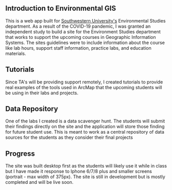 ## Introduction to Environmental GIS

This is a web app built for [Southwestern University's](https://www.southwestern.edu/) Environmental Studies department. As a result of the COVID-19 pandemic, I was granted an independent study to build a site for the Environment Studies department that works to support the upcoming courses in Geographic Information Systems. The sites guidelines were to include information about the course like lab hours, support staff information, practice labs, and education materials.

## Tutorials

Since TA's will be providing support remotely, I created tutorials to provide real examples of the tools used in ArcMap that the upcoming students will be using in their labs and projects.

## Data Repository

One of the labs I created is a data scavenger hunt. The students will submit their findings directly on the site and the application will store those finding for future student use. This is meant to work as a central repository of data sources for the students as they consider their final projects

## Progress

The site was built desktop first as the students will likely use it while in class but I have made it response to Iphone 6/7/8 plus and smaller screens (portrait - max width of 375px). The site is still in development but is mostly completed and will be live soon.
